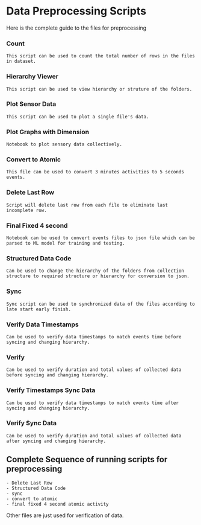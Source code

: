 # Data Preprocessing Scripts

Here is the complete guide to the files for preprocessing

### Count

    This script can be used to count the total number of rows in the files in dataset.

### Hierarchy Viewer

    This script can be used to view hierarchy or struture of the folders.

### Plot Sensor Data

    This script can be used to plot a single file's data.

### Plot Graphs with Dimension

    Notebook to plot sensory data collectively.

### Convert to Atomic

    This file can be used to convert 3 minutes activities to 5 seconds events.

### Delete Last Row

    Script will delete last row from each file to eliminate last incomplete row.

### Final Fixed 4 second

    Notebook can be used to convert events files to json file which can be parsed to ML model for training and testing.

### Structured Data Code

    Can be used to change the hierarchy of the folders from collection structure to required structure or hierarchy for conversion to json.

### Sync

    Sync script can be used to synchronized data of the files according to late start early finish.

### Verify Data Timestamps

    Can be used to verify data timestamps to match events time before syncing and changing hierarchy.

### Verify

    Can be used to verify duration and total values of collected data before syncing and changing hierarchy.

### Verify Timestamps Sync Data

    Can be used to verify data timestamps to match events time after syncing and changing hierarchy.

### Verify Sync Data

    Can be used to verify duration and total values of collected data after syncing and changing hierarchy.

## Complete Sequence of running scripts for preprocessing

    - Delete Last Row
    - Structured Data Code
    - sync
    - convert to atomic
    - final fixed 4 second atomic activity

Other files are just used for verification of data.
